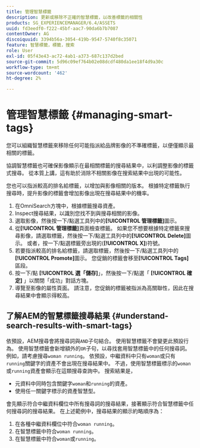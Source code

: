 ```yaml
---
title: 管理智慧標籤
description: 更新或移除不正確的智慧標籤，以改善標籤的相關性
products: SG_EXPERIENCEMANAGER/6.4/ASSETS
uuid: fd3eedf0-f222-45bf-aac7-90da6b7b7087
contentOwner: AG
discoiquuid: 3394b56a-3054-419b-9547-5740f8c35071
feature: 智慧標籤，標籤，搜索
role: User
exl-id: 05f43e43-ac72-4ab1-a373-687c137d2bed
source-git-commit: 5d96c09ef764b02e08dcdf480da1ee18f4d9a30c
workflow-type: tm+mt
source-wordcount: '462'
ht-degree: 2%

---
```


# 管理智慧標籤 {#managing-smart-tags}

您可以組織智慧標籤來移除任何可能指派給品牌影像的不準確標籤，以便僅顯示最相關的標籤。

協調智慧標籤也可確保影像顯示在最相關標籤的搜尋結果中，以利調整影像的標籤式搜尋。 從本質上講，這有助於消除不相關影像在搜索結果中出現的可能性。

您也可以指派較高的排名給標籤，以增加與影像相關的版本。 根據特定標籤執行搜尋時，提升影像的標籤會增加影像出現在搜尋結果中的機率。

1. 在OmniSearch方塊中，根據標籤搜尋資產。
1. Inspect搜尋結果，以識別您找不到與搜尋相關的影像。
1. 選取影像，然後按一下/點選工具列中的&#x200B;**[!UICONTROL 管理標籤]**&#x200B;圖示。
1. 從&#x200B;**[!UICONTROL 管理標籤]**&#x200B;頁面檢查標籤。 如果您不想要根據特定標籤來搜尋影像，請選取標籤，然後按一下/點選工具列中的&#x200B;**[!UICONTROL Delete]**&#x200B;圖示。 或者，按一下/點選標籤旁出現的(**[!UICONTROL X]**)符號。
1. 若要指派較高的排名給標籤，請選取標籤，然後按一下/點選工具列中的&#x200B;**[!UICONTROL Promote]**&#x200B;圖示。 您促銷的標籤會移至&#x200B;**[!UICONTROL Tags]**&#x200B;區段。
1. 按一下/點 **[!UICONTROL 選「儲存]**」，然後按一下/點選「 **[!UICONTROL 確定]** 」以關閉「成功」對話方塊。
1. 導覽至影像的屬性頁面。 請注意，您促銷的標籤被指派為高關聯性，因此在搜尋結果中會顯示得較高。

## 了解AEM的智慧標籤搜尋結果 {#understand-search-results-with-smart-tags}

依預設，AEM搜尋會將搜尋詞與`AND`子句結合。 使用智慧標籤不會變更此預設行為。 使用智慧標籤會新增額外的`OR`子句，以尋找套用智慧標籤中的任何搜尋詞。 例如，請考慮搜尋`woman running`。 依預設，中繼資料中只有`woman`或只有`running`關鍵字的資產不會出現在搜尋結果中。 不過，使用智慧標籤標示的`woman`或`running`資產會顯示在這類搜尋查詢中。 搜索結果是，

* 元資料中同時包含關鍵字`woman`和`running`的資產。
* 使用任一關鍵字標示的資產智慧型。

會先顯示符合中繼資料欄位中所有搜尋詞的搜尋結果，接著顯示符合智慧標籤中任何搜尋詞的搜尋結果。 在上述範例中，搜尋結果的顯示約略順序為：

1. 在各種中繼資料欄位中符合`woman running`。
1. 在智慧標籤中符合`woman running`。
1. 在智慧標籤中符合`woman`或`running`。
